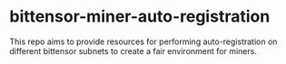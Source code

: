# bittensor-miner-auto-registration
This repo aims to provide resources for performing auto-registration on different bittensor subnets to create a fair environment for miners.
